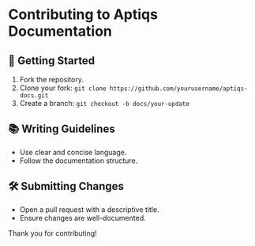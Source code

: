 
# Contributing to Aptiqs Documentation

## 🚀 Getting Started
1. Fork the repository.
2. Clone your fork: `git clone https://github.com/yourusername/aptiqs-docs.git`
3. Create a branch: `git checkout -b docs/your-update`

## 📚 Writing Guidelines
- Use clear and concise language.
- Follow the documentation structure.

## 🛠️ Submitting Changes
- Open a pull request with a descriptive title.
- Ensure changes are well-documented.

Thank you for contributing!
